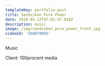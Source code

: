 ```yaml
---
templateKey: portfolio-post
title: Sandviken Pure Power
date: 2018-05-12T07:01:47.018Z
description: music
image: /img/sandviken_pure_power_front.jpg
videoId: '268070093'
---
```

Music

Client: 100procent media
